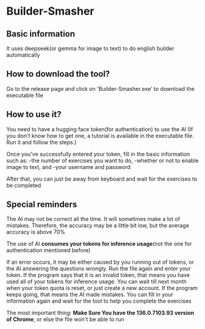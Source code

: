 # Builder-Smasher

## Basic information

It uses deepseek(or gemma for image to text) to do english builder automatically



## How to download the tool?

Go to the release page and click on 'Builder-Smasher.exe' to download the executable file



## How to use it?

You need to have a hugging face token(for authentication) to use the AI
(If you don't know how to get one, a tutorial is available in the executable file. Run it and follow the steps.)

Once you've successfully entered your token, fill in the basic information such as:
-the number of exercises you want to do,
-whether or not to enable image to text, and
-your username and password

After that, you can just be away from keyboard and wait for the exercises to be completed



## Special reminders

The AI may not be correct all the time. It will sometimes make a lot of mistakes. Therefore, the accuracy may be a little bit low, but the average accuracy is above 70%

The use of AI **consumes your tokens for inference usage**(not the one for authentication mentioned before)

If an error occurs, it may be either caused by you running out of tokens, or the AI answering the questions wrongly. Run the file again and enter your token. If the program says that it is an invalid token, that means you have used all of your tokens for inference usage. You can wait till next month when your token quota is reset, or just create a new account. If the program keeps going, that means the AI made mistakes. You can fill in your information again and wait for the tool to help you complete the exercises

The most important thing:
**Make Sure You have the 136.0.7103.93 version of Chrome**, or else the file won't be able to run
